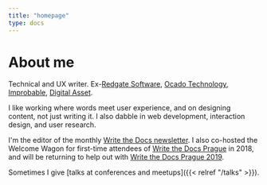 ```yaml
---
title: "homepage"
type: docs
---
```


# About me

Technical and UX writer. Ex-[Redgate Software](http://www.red-gate.com/), [Ocado Technology](http://www.ocadotechnology.com/), [Improbable](https://improbable.io), [Digital Asset](http://digitalasset.com).

I like working where words meet user experience, and on designing content, not just writing it. I also dabble in web development, interaction design, and user research.

I'm the editor of the monthly [Write the Docs newsletter](http://www.writethedocs.org/newsletter/). I also co-hosted the Welcome Wagon for first-time attendees of [Write the Docs Prague](http://www.writethedocs.org/conf/prague/2018/) in 2018, and will be returning to help out with [Write the Docs Prague 2019](https://www.writethedocs.org/conf/prague/2019/).

Sometimes I give [talks at conferences and meetups]({{< relref "/talks" >}}).